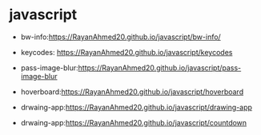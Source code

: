 # javascript 
- bw-info:https://RayanAhmed20.github.io/javascript/bw-info/


- keycodes: https://RayanAhmed20.github.io/javascript/keycodes

- pass-image-blur:https://RayanAhmed20.github.io/javascript/pass-image-blur


- hoverboard:https://RayanAhmed20.github.io/javascript/hoverboard

- drwaing-app:https://RayanAhmed20.github.io/javascript/drawing-app

- drwaing-app:https://RayanAhmed20.github.io/javascript/countdown

